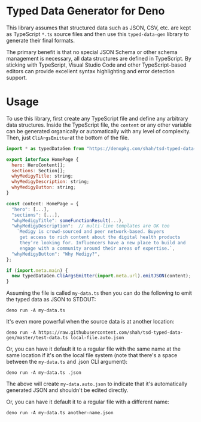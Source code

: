 # Typed Data Generator for Deno

This library assumes that structured data such as JSON, CSV, etc. are kept as
TypeScript `*.ts` source files and then use this `typed-data-gen` library to
generate their final formats. 

The primary benefit is that no special JSON Schema or other schema management
is necessary, all data structures are defined in TypeScript. By sticking with
TypeScript, Visual Studio Code and other TypeScript-based editors can provide
excellent syntax highlighting and error detection support.

# Usage

To use this library, first create any TypeScript file and define any arbitrary
data structures. Inside the TypeScript file, the `content` or any other 
variable can be generated organically or automatically with any level of 
complexity. Then, just `CliArgsEmitter`at the bottom of the file.

```javascript
import * as typedDataGen from "https://denopkg.com/shah/tsd-typed-data-gen/mod.ts";

export interface HomePage {
  hero: HeroContent[];
  sections: Section[];
  whyMedigyTitle: string;
  whyMedigyDescription: string;
  whyMedigyButton: string;
}

const content: HomePage = {
  "hero": [...],
  "sections": [...],
  "whyMedigyTitle": someFunctionResult(...),
  "whyMedigyDescription":  // multi-line templates are OK too
    `Medigy is crowd-sourced and peer network-based. Buyers 
     get access to rich content about the digital health products 
     they’re looking for. Influencers have a new place to build and
     engage with a community around their areas of expertise.`,
  "whyMedigyButton": "Why Medigy?",
};

if (import.meta.main) {
  new typedDataGen.CliArgsEmitter(import.meta.url).emitJSON(content);
}
```

Assuming the file is called `my-data.ts` then you can do the following to emit
the typed data as JSON to STDOUT:

```
deno run -A my-data.ts 
```

It's even more powerful when the source data is at another location:

```
deno run -A https://raw.githubusercontent.com/shah/tsd-typed-data-gen/master/test-data.ts local-file.auto.json
```

Or, you can have it default it to a regular file with the same name at the same
location if it's on the local file system (note that there's a space between 
the `my-data.ts` and .json CLI argument):

```
deno run -A my-data.ts .json
```

The above will create `my-data.auto.json` to indicate that it's automatically
generated JSON and shouldn't be edited directly.


Or, you can have it default it to a regular file with a different name:

```
deno run -A my-data.ts another-name.json
```